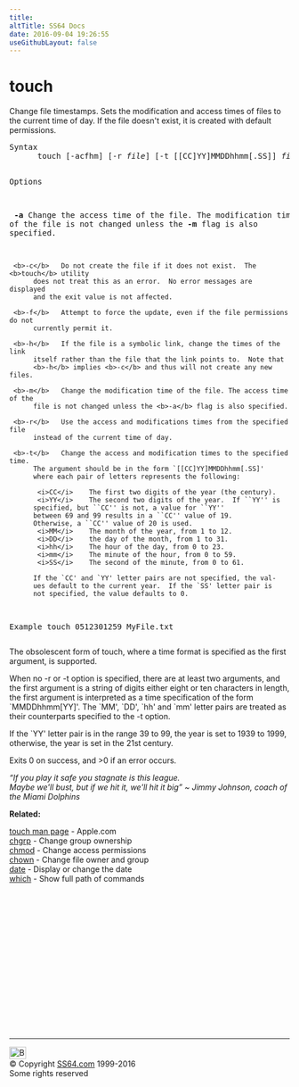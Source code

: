 ```yaml
---
title:
altTitle: SS64 Docs
date: 2016-09-04 19:26:55
useGithubLayout: false
---
```

<!-- #BeginLibraryItem "/Library/head_osx.lbi" --><!-- #EndLibraryItem --><h1>touch</h1> 
<p>Change file timestamps. Sets the modification and access times 
  of files to the current time of day. If the file doesn't exist, it is created 
with default permissions.</p>
<pre>Syntax
      touch [-acfhm] [-r <i>file</i>] [-t [[CC]YY]MMDDhhmm[.SS]] <i>file</i> ...

Options
     
<b>     -a</b>   Change the access time of the file.  The modification time of the
          file is not changed unless the <b>-m</b> flag is also specified.

     <b>-c</b>   Do not create the file if it does not exist.  The <b>touch</b> utility
          does not treat this as an error.  No error messages are displayed
          and the exit value is not affected.

     <b>-f</b>   Attempt to force the update, even if the file permissions do not
          currently permit it.

     <b>-h</b>   If the file is a symbolic link, change the times of the link
          itself rather than the file that the link points to.  Note that
          <b>-h</b> implies <b>-c</b> and thus will not create any new files.

     <b>-m</b>   Change the modification time of the file. The access time of the
          file is not changed unless the <b>-a</b> flag is also specified.

     <b>-r</b>   Use the access and modifications times from the specified file
          instead of the current time of day.

     <b>-t</b>   Change the access and modification times to the specified time.
          The argument should be in the form `[[CC]YY]MMDDhhmm[.SS]'
          where each pair of letters represents the following:

           <i>CC</i>    The first two digits of the year (the century).
           <i>YY</i>    The second two digits of the year.  If ``YY'' is
          specified, but ``CC'' is not, a value for ``YY''
          between 69 and 99 results in a ``CC'' value of 19.
          Otherwise, a ``CC'' value of 20 is used.
           <i>MM</i>    The month of the year, from 1 to 12.
           <i>DD</i>    the day of the month, from 1 to 31.
           <i>hh</i>    The hour of the day, from 0 to 23.
           <i>mm</i>    The minute of the hour, from 0 to 59.
           <i>SS</i>    The second of the minute, from 0 to 61.

          If the `CC' and `YY' letter pairs are not specified, the val-
          ues default to the current year.  If the `SS' letter pair is
          not specified, the value defaults to 0.

Example
   touch 0512301259 MyFile.txt</pre>
<p>The obsolescent form of touch, where a time format is specified as the 
  first argument, is supported. </p>
<p>When no -r or -t option is specified, there are 
  at least two arguments, and the first argument is a string of digits either 
  eight or ten characters in length, the first argument is interpreted as a time 
  specification of the form `MMDDhhmm[YY]'. The `MM', `DD', `hh' and `mm' letter 
  pairs are treated as their counterparts specified to the -t option. </p>
<p>If the `YY' 
  letter pair is in the range 39 to 99, the year is set to 1939 to 1999, otherwise, 
  the year is set in the 21st century.</p>
<p>Exits 0 on success, and &gt;0 if an error occurs. </p>
<p class="quote"><i>“If you play it safe you stagnate is this league. <br>
Maybe we'll bust, but if we hit it, we'll hit it big” ~ Jimmy Johnson, coach of the Miami Dolphins</i></p>
<p><b>Related:</b></p>
<p><a href="https://developer.apple.com/legacy/library/documentation/Darwin/Reference/ManPages/man1/touch.1.html">touch man page</a> - Apple.com<br>
<a href="chgrp.html">chgrp</a> - Change group ownership<br>
<a href="chmod.html">chmod</a> - Change access permissions<br>
<a href="chown.html">chown</a> - Change file owner and group<br>
<a href="date.html">date</a> - Display or change the date <br>
<a href="which.html">which</a> - Show full path of commands</p><!-- #BeginLibraryItem "/Library/foot_osx.lbi" --><p>
<!-- OSX300 -->
<ins class="adsbygoogle" style="display:inline-block;width:300px;height:250px" data-ad-client="ca-pub-6140977852749469" data-ad-slot="1823340303"></ins>
<script>
(adsbygoogle = window.adsbygoogle || []).push({});
</script></p>
<hr>
<div id="bl" class="footer"><a href="touch.html#"><img src="../images/top.png" width="30" height="22" alt="Back to the Top"></a></div>
<div id="br" class="footer, tagline">© Copyright <a href="http://ss64.com/">SS64.com</a> 1999-2016<br>
Some rights reserved</div><!-- #EndLibraryItem -->
